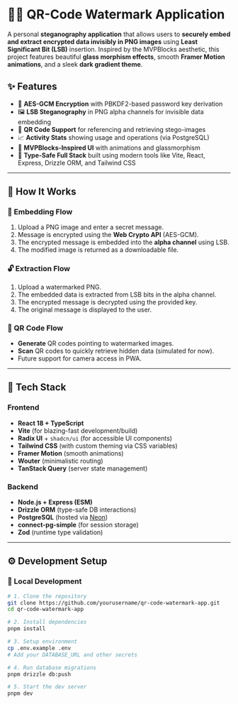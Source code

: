# 🕵️‍♂️ QR-Code Watermark Application

A personal **steganography application** that allows users to **securely embed and extract encrypted data invisibly in PNG images** using **Least Significant Bit (LSB)** insertion. Inspired by the MVPBlocks aesthetic, this project features beautiful **glass morphism effects**, smooth **Framer Motion animations**, and a sleek **dark gradient theme**.



## ✨ Features

- 🔐 **AES-GCM Encryption** with PBKDF2-based password key derivation
- 🖼️ **LSB Steganography** in PNG alpha channels for invisible data embedding
- 📸 **QR Code Support** for referencing and retrieving stego-images
- 📈 **Activity Stats** showing usage and operations (via PostgreSQL)
- 🎨 **MVPBlocks-Inspired UI** with animations and glassmorphism
- 🧩 **Type-Safe Full Stack** built using modern tools like Vite, React, Express, Drizzle ORM, and Tailwind CSS

---

## 🧠 How It Works

### 🔐 Embedding Flow

1. Upload a PNG image and enter a secret message.
2. Message is encrypted using the **Web Crypto API** (AES-GCM).
3. The encrypted message is embedded into the **alpha channel** using LSB.
4. The modified image is returned as a downloadable file.

### 🔓 Extraction Flow

1. Upload a watermarked PNG.
2. The embedded data is extracted from LSB bits in the alpha channel.
3. The encrypted message is decrypted using the provided key.
4. The original message is displayed to the user.

### 📱 QR Code Flow

- **Generate** QR codes pointing to watermarked images.
- **Scan** QR codes to quickly retrieve hidden data (simulated for now).
- Future support for camera access in PWA.

---

## 🧱 Tech Stack

### Frontend

- **React 18 + TypeScript**
- **Vite** (for blazing-fast development/build)
- **Radix UI** + `shadcn/ui` (for accessible UI components)
- **Tailwind CSS** (with custom theming via CSS variables)
- **Framer Motion** (smooth animations)
- **Wouter** (minimalistic routing)
- **TanStack Query** (server state management)

### Backend

- **Node.js + Express (ESM)**
- **Drizzle ORM** (type-safe DB interactions)
- **PostgreSQL** (hosted via [Neon](https://neon.tech))
- **connect-pg-simple** (for session storage)
- **Zod** (runtime type validation)

---

## ⚙️ Development Setup

### 🔧 Local Development

```bash
# 1. Clone the repository
git clone https://github.com/yourusername/qr-code-watermark-app.git
cd qr-code-watermark-app

# 2. Install dependencies
pnpm install

# 3. Setup environment
cp .env.example .env
# Add your DATABASE_URL and other secrets

# 4. Run database migrations
pnpm drizzle db:push

# 5. Start the dev server
pnpm dev

